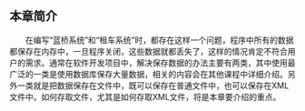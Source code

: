 
## 本章简介
&emsp;&emsp;在编写“蓝桥系统”和“租车系统”时，都存在这样一个问题，程序中所有的数据都保存在内存中，一旦程序关闭，这些数据就都丢失了，这样的情况肯定不符合用户的需求。通常在软件开发项目中，解决保存数据的办法主要有两类，其中使用最广泛的一类是使用数据库保存大量数据，相关的内容会在其他课程中详细介绍。另外一类就是把数据保存在文件中，既可以保存在普通文件中，也可以保存在XML文件中。如何存取文件，尤其是如何存取XML文件，将是本章要介绍的重点。

 

